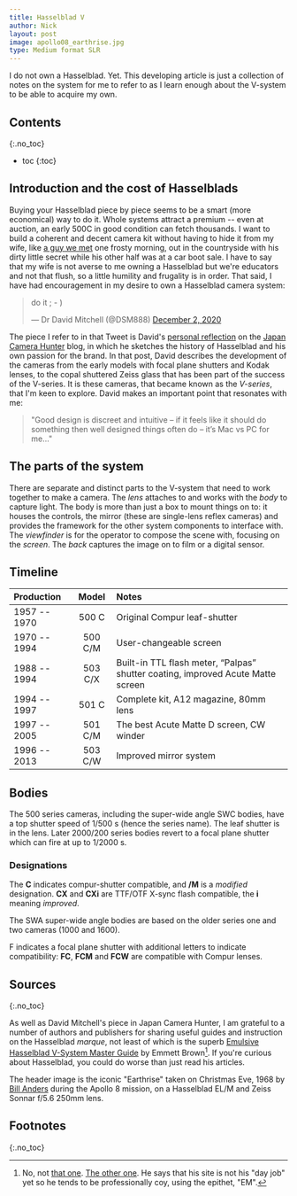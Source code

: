 ```yaml
---
title: Hasselblad V
author: Nick
layout: post
image: apollo08_earthrise.jpg
type: Medium format SLR
---
```


I do not own a Hasselblad. Yet. This developing article is just a collection of notes on the system for me to refer to as I learn enough about the V-system to be able to acquire my own.

## Contents
{:.no_toc}

* toc
{:toc}

## Introduction and the cost of Hasselblads
Buying your Hasselblad piece by piece seems to be a smart (more economical) way to do it. Whole systems attract a premium -- even at auction, an early 500C in good condition can fetch thousands. I want to build a coherent and decent camera kit without having to hide it from my wife, like [a guy we met](fuji-gw690ii) one frosty morning, out in the countryside with his dirty little secret while his other half was at a car boot sale. I have to say that my wife is not averse to me owning a Hasselblad but we're educators and not that flush, so a little humility and frugality is in order. That said, I have had encouragement in my desire to own a Hasselblad camera system:

<blockquote class="twitter-tweet"><p lang="en" dir="ltr">do it ; - )</p>&mdash; Dr David Mitchell (@DSM888) <a href="https://twitter.com/DSM888/status/1334098543984906247?ref_src=twsrc%5Etfw">December 2, 2020</a></blockquote> <script async src="https://platform.twitter.com/widgets.js" charset="utf-8"></script>

The piece I refer to in that Tweet is David's [personal reflection](https://www.japancamerahunter.com/2020/11/hasselblad-a-personal-reflection/) on the [Japan Camera Hunter](https://www.japancamerahunter.com) blog, in which he sketches the history of Hasselblad and his own passion for the brand. In that  post, David describes the development of the cameras from the early models with focal plane shutters and Kodak lenses, to the copal shuttered Zeiss glass that has been part of the success of the V-series. It is these cameras, that became known as the *V-series*, that I'm keen to explore. David makes an important point that resonates with me:

> "Good design is discreet and intuitive – if it feels like it should do something then well designed things often do – it’s Mac vs PC for me..."

## The parts of the system

There are separate and distinct parts to the V-system that need to work together to make a camera. The *lens* attaches to and works with the *body* to capture light. The body is more than just a box to mount things on to: it houses the controls, the mirror (these are single-lens reflex cameras) and provides the framework for the other system components to interface with. The *viewfinder* is for the operator to compose the scene with, focusing on the *screen*. The *back* captures the image on to film or a digital sensor.

## Timeline
Production | Model | Notes
:--------- | :---: | :-------
1957 -- 1970 | 500 C   | Original Compur leaf-shutter
1970 -- 1994 | 500 C/M | User-changeable screen
1988 -- 1994 | 503 C/X | Built-in TTL flash meter, “Palpas” shutter coating, improved Acute Matte screen
1994 -- 1997 | 501 C   | Complete kit, A12 magazine, 80mm lens 
1997 -- 2005 | 501 C/M | The best Acute Matte D screen, CW winder
1996 -- 2013 | 503 C/W | Improved mirror system

## Bodies
The 500 series cameras, including the super-wide angle SWC bodies, have a top shutter speed of 1/500 s (hence the series name). The leaf shutter is in the lens. Later 2000/200 series bodies revert to a focal plane shutter which can fire at up to 1/2000 s. 

### Designations
The **C** indicates compur-shutter compatible, and **/M** is a *modified* designation. **CX** and **CXi** are TTF/OTF X-sync flash compatible, the **i** meaning *improved*.

The SWA super-wide angle bodies are based on the older series one and two cameras (1000 and 1600).

F indicates a focal plane shutter with additional letters to indicate compatibility: **FC**, **FCM** and **FCW** are compatible with Compur lenses.

## Sources
{:.no_toc}

As well as David Mitchell's piece in Japan Camera Hunter, I am grateful to a number of authors and publishers for sharing useful guides and instruction on the Hasselblad *marque*, not least of which is the superb [Emulsive Hasselblad V-System Master Guide](https://emulsive.org/reviews/camera-reviews/hasselblad-camera-reviews/the-hasselblad-v-system-master-guide-overview) by Emmett Brown[^nto].  If you're curious about Hasselblad, you could do worse than just read his articles.

[^nto]: No, not [that one](https://en.wikipedia.org/wiki/Emmett_Brown). [The other one](https://www.facebook.com/emulsive.overlord). He says that his site is not his "day job" yet so he tends to be professionally coy, using the epithet, "EM".

The header image is the iconic "Earthrise" taken on Christmas Eve, 1968 by [Bill Anders](https://en.wikipedia.org/wiki/Bill_Anders) during the Apollo 8 mission, on a Hasselblad EL/M and Zeiss Sonnar f/5.6 250mm lens.

## Footnotes
{:.no_toc}
